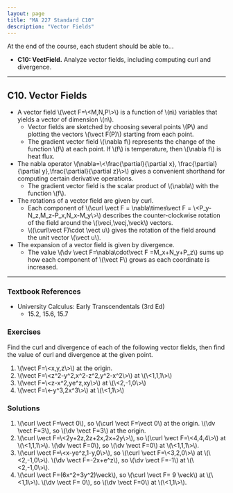 ```yaml
---
layout: page
title: "MA 227 Standard C10"
description: "Vector Fields"
---
```


At the end of the course, each student should be able to...

- **C10: VectField.**
  Analyze vector fields, including computing curl and divergence.

---

## C10. Vector Fields

- A vector field \\(\vect F=\\<M,N,P\\>\\) is a function of \\(n\\) variables
  that yields a vector of dimension \\(n\\).
    - Vector fields are sketched by choosing several points \\(P\\) and
      plotting the vectors \\(\vect F(P)\\) starting from each point.
    - The gradient vector field \\(\nabla f\\) represents the change
      of the function \\(f\\) at each point.  If \\(f\\) is temperature,
      then \\(\nabla f\\) is heat flux.
- The nabla operator \\(\nabla=\\<\frac{\partial}{\partial x},
  \frac{\partial}{\partial y},\frac{\partial}{\partial z}\\>\\)
  gives a convenient shorthand for computing certain derivative operations.
    - The gradient vector field is the scalar product of \\(\nabla\\)
      with the function \\(f\\).
- The rotations of a vector field are given by curl.
    - Each component of \\(\curl \vect F = \nabla\times\vect F =
      \\<P_y-N_z,M_z-P_x,N_x-M_y\\>\\) describes the counter-clockwise
      rotation of the field around the \\(\veci,\vecj,\veck\\) vectors.
    - \\((\curl\vect F)\cdot \vect u\\) gives the rotation of the field
      around the unit vector \\(\vect u\\).
- The expansion of a vector field is given by divergence.
    - The value \\(\dv \vect F=\nabla\cdot\vect F =M_x+N_y+P_z\\)
      sums up how each component of \\(\vect F\\) grows as each coordinate
      is increased.


---

### Textbook References

- University Calculus: Early Transcendentals (3rd Ed)
    - 15.2, 15.6, 15.7

### Exercises

Find the curl and divergence of each of the following vector fields,
then find the value of curl and divergence at the given point.

1. \\(\vect F=\\<x,y,z\\>\\) at the origin.
2. \\(\vect F=\\<z^2-y^2,x^2-z^2,y^2-x^2\\>\\) at \\(\\<1,1,1\\>\\)
3. \\(\vect F=\\<z-x^2,ye^z,xy\\>\\) at \\(\\<2,-1,0\\>\\)
4. \\(\vect F=\\<-y^3,2x^3\\>\\) at \\(\\<1,1\\>\\)

### Solutions

1.  \\(\curl \vect F=\vect 0\\), so \\(\curl \vect F=\vect 0\\) at the origin.
    \\(\dv \vect F=3\\), so \\(\dv \vect F=3\\) at the origin.
2.  \\(\curl \vect F=\\<2y+2z,2z+2x,2x+2y\\>\\), so
    \\(\curl \vect F=\\<4,4,4\\>\\) at \\(\\<1,1,1\\>\\).
    \\(\dv \vect F=0\\), so \\(\dv \vect F=0\\) at \\(\\<1,1,1\\>\\).
3.  \\(\curl \vect F=\\<x-ye^z,1-y,0\\>\\), so
    \\(\curl \vect F=\\<3,2,0\\>\\) at \\(\\<2,-1,0\\>\\).
    \\(\dv \vect F=-2x+e^z\\), so \\(\dv \vect F=-1\\) at \\(\\<2,-1,0\\>\\).
4.  \\(\curl \vect F=(6x^2+3y^2)\veck\\), so
    \\(\curl \vect F= 9 \veck\\) at \\(\\<1,1\\>\\).
    \\(\dv \vect F= 0\\), so \\(\dv \vect F=0\\) at \\(\\<1,1\\>\\).
